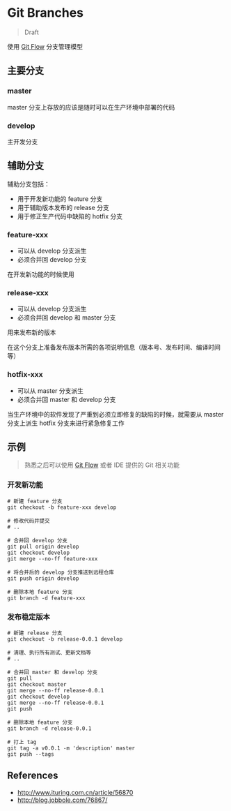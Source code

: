 # Git Branches

> Draft

使用 [Git Flow](http://nvie.com/git-model) 分支管理模型

## 主要分支

### master

master 分支上存放的应该是随时可以在生产环境中部署的代码

### develop

主开发分支

## 辅助分支

辅助分支包括：

- 用于开发新功能的 feature 分支
- 用于辅助版本发布的 release 分支
- 用于修正生产代码中缺陷的 hotfix 分支

### feature-xxx

- 可以从 develop 分支派生
- 必须合并回 develop 分支

在开发新功能的时候使用

### release-xxx

- 可以从 develop 分支派生
- 必须合并回 develop 和 master 分支

用来发布新的版本

在这个分支上准备发布版本所需的各项说明信息（版本号、发布时间、编译时间等）

### hotfix-xxx

- 可以从 master 分支派生
- 必须合并回 master 和 develop 分支

当生产环境中的软件发现了严重到必须立即修复的缺陷的时候，就需要从 master 分支上派生 hotfix 分支来进行紧急修复工作

## 示例

> 熟悉之后可以使用 [Git Flow](https://github.com/nvie/gitflow) 或者 IDE 提供的 Git 相关功能

### 开发新功能

```shell
# 新建 feature 分支
git checkout -b feature-xxx develop

# 修改代码并提交
# ..

# 合并回 develop 分支
git pull origin develop
git checkout develop
git merge --no-ff feature-xxx

# 将合并后的 develop 分支推送到远程仓库
git push origin develop

# 删除本地 feature 分支
git branch -d feature-xxx
```

### 发布稳定版本

```shell
# 新建 release 分支
git checkout -b release-0.0.1 develop

# 清理、执行所有测试、更新文档等
# ..

# 合并回 master 和 develop 分支
git pull
git checkout master
git merge --no-ff release-0.0.1
git checkout develop
git merge --no-ff release-0.0.1
git push

# 删除本地 feature 分支
git branch -d release-0.0.1

# 打上 tag
git tag -a v0.0.1 -m 'description' master
git push --tags
```

## References

- <http://www.ituring.com.cn/article/56870>
- <http://blog.jobbole.com/76867/>
